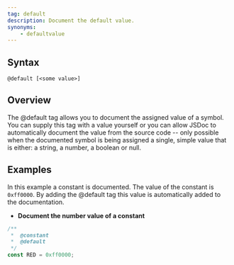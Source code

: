 ```yaml
---
tag: default
description: Document the default value.
synonyms:
    - defaultvalue
---
```


## Syntax

`@default [<some value>]`


## Overview

The @default tag allows you to document the assigned value of a symbol. You can supply this tag with
a value yourself or you can allow JSDoc to automatically document the value from the source code --
only possible when the documented symbol is being assigned a single, simple value that is either: a
string, a number, a boolean or null.


## Examples

In this example a constant is documented. The value of the constant is `0xff0000`. By adding the
@default tag this value is automatically added to the documentation.

* **Document the number value of a constant**

```js
/**
 *  @constant
 *  @default
 */
const RED = 0xff0000;
```

